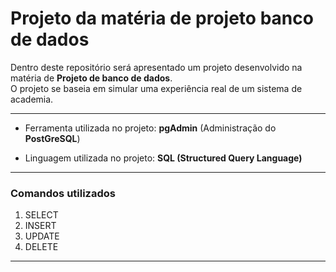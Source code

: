 
<h1>Projeto da matéria de projeto banco de dados</h1>
<p>Dentro deste repositório será apresentado um projeto desenvolvido na matéria de <strong>Projeto de banco de dados</strong>.<br> O projeto se baseia em simular uma experiência real de um sistema de academia. </p>
<hr>
<ul>
<li><p>Ferramenta utilizada no projeto: <strong>pgAdmin</strong> (Administração do <strong>PostGreSQL</strong>)</p></li>
<li><p>Linguagem utilizada no projeto: <strong> SQL (Structured Query Language)</strong> </p></li>
</ul>

<hr>
<h3>Comandos utilizados</h3>
<ol>
<li>SELECT</li>
<li>INSERT</li>
<li>UPDATE</li>
<li>DELETE</li>
</ol> 
<hr>




